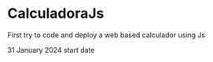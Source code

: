 # CalculadoraJs
First try to code and deploy a web based calculador using Js


31 January 2024 start date